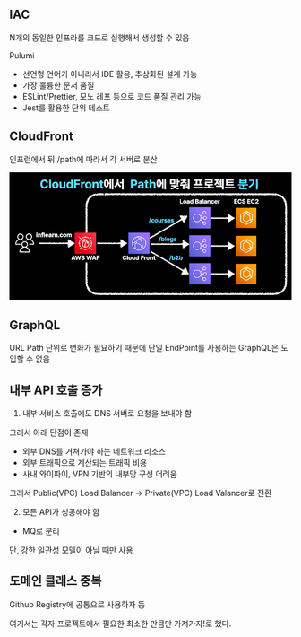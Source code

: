 ## IAC

N개의 동일한 인프라를 코드로 실행해서 생성할 수 있음

Pulumi
- 선언형 언어가 아니라서 IDE 활용, 추상화된 설계 가능
- 가장 훌륭한 문서 품질
- ESLint/Prettier, 모노 레포 등으로 코드 품질 관리 가능
- Jest를 활용한 단위 테스트

## CloudFront

인프런에서 뒤 /path에 따라서 각 서버로 분산

![img.png](img.png)

## GraphQL

URL Path 단위로 변화가 필요하기 때문에 단일 EndPoint를 사용하는 GraphQL은 도입할 수 없음

## 내부 API 호출 증가

1. 내부 서비스 호출에도 DNS 서버로 요청을 보내야 함

그래서 아래 단점이 존재

- 외부 DNS를 거쳐가야 하는 네트워크 리소스
- 외부 트래픽으로 계산되는 트래픽 비용
- 사내 와이파이, VPN 기반의 내부망 구성 어려움

그래서 Public(VPC) Load Balancer -> Private(VPC) Load Valancer로 전환

2. 모든 API가 성공해야 함

- MQ로 분리

단, 강한 일관성 모델이 아닐 때만 사용

## 도메인 클래스 중복

Github Registry에 공통으로 사용하자 등

여기서는 각자 프로젝트에서 필요한 최소한 만큼만 가져가자!로 했다.





